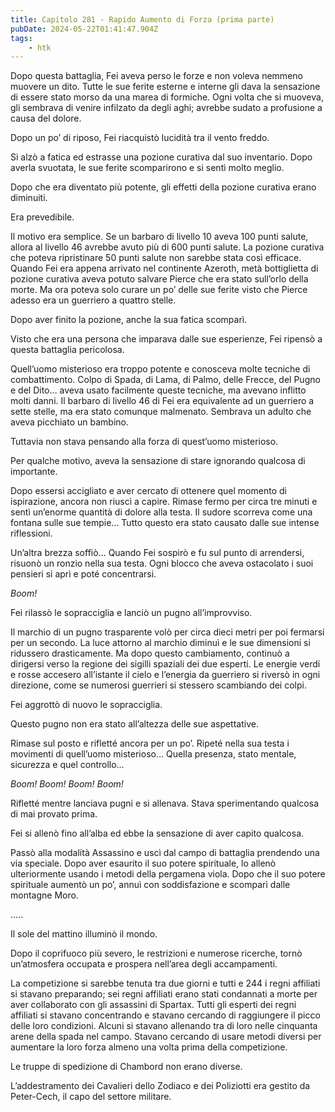 ```yaml
---
title: Capitolo 281 - Rapido Aumento di Forza (prima parte)
pubDate: 2024-05-22T01:41:47.904Z
tags:
    - htk
---
```


Dopo questa battaglia, Fei aveva perso le forze e non voleva nemmeno muovere un dito. Tutte le sue ferite esterne e interne gli dava la sensazione di essere stato morso da una marea di formiche. Ogni volta che si muoveva, gli sembrava di venire infilzato da degli aghi; avrebbe sudato a profusione a causa del dolore.

Dopo un po’ di riposo, Fei riacquistò lucidità tra il vento freddo.

Si alzò a fatica ed estrasse una pozione curativa dal suo inventario. Dopo averla svuotata, le sue ferite scomparirono e si sentì molto meglio.

Dopo che era diventato più potente, gli effetti della pozione curativa erano diminuiti.

Era prevedibile.

Il motivo era semplice. Se un barbaro di livello 10 aveva 100 punti salute, allora al livello 46 avrebbe avuto più di 600 punti salute. La pozione curativa che poteva ripristinare 50 punti salute non sarebbe stata così efficace. Quando Fei era appena arrivato nel continente Azeroth, metà bottiglietta di pozione curativa aveva potuto salvare Pierce che era stato sull’orlo della morte. Ma ora poteva solo curare un po’ delle sue ferite visto che Pierce adesso era un guerriero a quattro stelle.

Dopo aver finito la pozione, anche la sua fatica scomparì.

Visto che era una persona che imparava dalle sue esperienze, Fei ripensò a questa battaglia pericolosa.

Quell’uomo misterioso era troppo potente e conosceva molte tecniche di combattimento. Colpo di Spada, di Lama, di Palmo, delle Frecce, del Pugno e del Dito… aveva usato facilmente queste tecniche, ma avevano inflitto molti danni. Il barbaro di livello 46 di Fei era equivalente ad un guerriero a sette stelle, ma era stato comunque malmenato. Sembrava un adulto che aveva picchiato un bambino.

Tuttavia non stava pensando alla forza di quest’uomo misterioso.

Per qualche motivo, aveva la sensazione di stare ignorando qualcosa di importante.

Dopo essersi accigliato e aver cercato di ottenere quel momento di ispirazione, ancora non riuscì a capire. Rimase fermo per circa tre minuti e sentì un’enorme quantità di dolore alla testa. Il sudore scorreva come una fontana sulle sue tempie… Tutto questo era stato causato dalle sue intense riflessioni.

Un’altra brezza soffiò… Quando Fei sospirò e fu sul punto di arrendersi, risuonò un ronzio nella sua testa. Ogni blocco che aveva ostacolato i suoi pensieri si aprì e poté concentrarsi.

<em>Boom!</em>

Fei rilassò le sopracciglia e lanciò un pugno all’improvviso.

Il marchio di un pugno trasparente volò per circa dieci metri per poi fermarsi per un secondo. La luce attorno al marchio diminuì e le sue dimensioni si ridussero drasticamente. Ma dopo questo cambiamento, continuò a dirigersi verso la regione dei sigilli spaziali dei due esperti. Le energie verdi e rosse accesero all’istante il cielo e l’energia da guerriero si riversò in ogni direzione, come se numerosi guerrieri si stessero scambiando dei colpi.

Fei aggrottò di nuovo le sopracciglia.

Questo pugno non era stato all’altezza delle sue aspettative.

Rimase sul posto e rifletté ancora per un po’. Ripeté nella sua testa i movimenti di quell’uomo misterioso… Quella presenza, stato mentale, sicurezza e quel controllo…

<em>Boom! Boom! Boom! Boom!</em>

Rifletté mentre lanciava pugni e si allenava. Stava sperimentando qualcosa di mai provato prima.

Fei si allenò fino all’alba ed ebbe la sensazione di aver capito qualcosa.

Passò alla modalità Assassino e uscì dal campo di battaglia prendendo una via speciale. Dopo aver esaurito il suo potere spirituale, lo allenò ulteriormente usando i metodi della pergamena viola. Dopo che il suo potere spirituale aumentò un po’, annuì con soddisfazione e scomparì dalle montagne Moro.

…..

Il sole del mattino illuminò il mondo.

Dopo il coprifuoco più severo, le restrizioni e numerose ricerche, tornò un’atmosfera occupata e prospera nell’area degli accampamenti.

La competizione si sarebbe tenuta tra due giorni e tutti e 244 i regni affiliati si stavano preparando; sei regni affiliati erano stati condannati a morte per aver collaborato con gli assassini di Spartax. Tutti gli esperti dei regni affiliati si stavano concentrando e stavano cercando di raggiungere il picco delle loro condizioni. Alcuni si stavano allenando tra di loro nelle cinquanta arene della spada nel campo. Stavano cercando di usare metodi diversi per aumentare la loro forza almeno una volta prima della competizione.

Le truppe di spedizione di Chambord non erano diverse.

L’addestramento dei Cavalieri dello Zodiaco e dei Poliziotti era gestito da Peter-Cech, il capo del settore militare.




